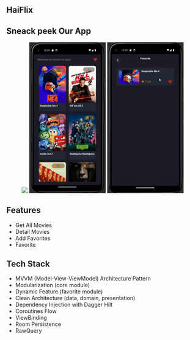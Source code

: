 ## HaiFlix

## Sneack peek Our App
<div align="center">
  <img src="assets/Home_GIF.gif" width="200">
  <img src="assets/Detail_GIF.gif" width="200">
  <img src="assets/Favorite_GIF.gif" width="200">
</div>

## Features
- Get All Movies
- Detail Movies
- Add Favorites 
- Favorite

## Tech Stack
- MVVM (Model-View-ViewModel) Architecture Pattern
- Modularization (core module)
- Dynamic Feature (favorite module)
- Clean Architecture (data, domain, presentation)
- Dependency Injection with Dagger Hilt
- Coroutines Flow
- ViewBinding
- Room Persistence
- RawQuery